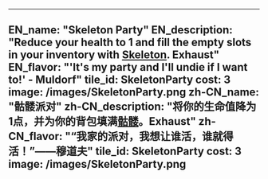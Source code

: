 ---

EN_name: "Skeleton Party"
EN_description: "Reduce your health to 1 and fill the empty slots in your inventory with <a href = '../unknown_type000#MinionSkeleton'>Skeleton</a>. Exhaust"
EN_flavor: "'It's my party and I'll undie if I want to!' - Muldorf"
tile_id: SkeletonParty
cost: 3
image: /images/SkeletonParty.png
zh-CN_name: "骷髅派对"
zh-CN_description: "将你的生命值降为1点，并为你的背包填满<a href = '../unknown_type000#MinionSkeleton'>骷髅</a>。Exhaust"
zh-CN_flavor: "“我家的派对，我想让谁活，谁就得活！”——穆道夫"
tile_id: SkeletonParty
cost: 3
image: /images/SkeletonParty.png
---